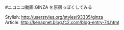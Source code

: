 #ニコニコ動画:GINZA を原宿っぽくしてみる

Stylish: <http://userstyles.org/styles/93335/ginza>  
Article: <http://kenapnet.blog.fc2.com/blog-entry-74.html>
